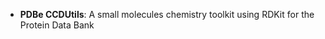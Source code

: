 



- **PDBe CCDUtils**: A small molecules chemistry toolkit using RDKit for the Protein Data Bank  



